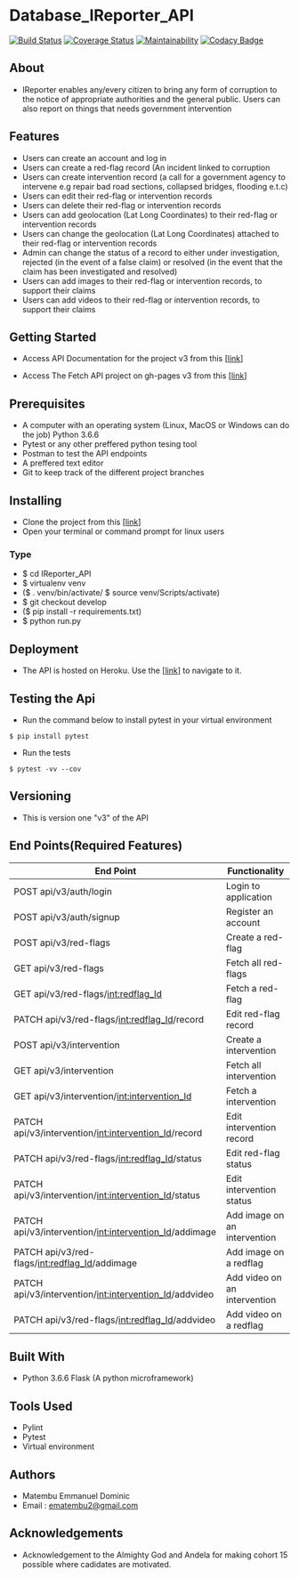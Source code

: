 # Database_IReporter_API

[![Build Status](https://travis-ci.org/ManuelDominic/IReporter_API.svg?branch=database)](https://travis-ci.org/ManuelDominic/IReporter_API) [![Coverage Status](https://coveralls.io/repos/github/ManuelDominic/IReporter_API/badge.svg?branch=database)](https://coveralls.io/github/ManuelDominic/IReporter_API?branch=database) [![Maintainability](https://api.codeclimate.com/v1/badges/b1d60dcdfe7abdbbfdd6/maintainability)](https://codeclimate.com/github/ManuelDominic/IReporter_API/maintainability) [![Codacy Badge](https://api.codacy.com/project/badge/Grade/50263e1fad074ebb8f914be692d1fadc)](https://www.codacy.com/app/ManuelDominic/IReporter_API?utm_source=github.com&amp;utm_medium=referral&amp;utm_content=ManuelDominic/IReporter_API&amp;utm_campaign=Badge_Grade)

## About

-   IReporter enables any/every citizen to bring any form of corruption to the notice of appropriate authorities and the general public. Users can also report on things that needs government intervention

## Features

-   Users can create an account and log in
-   Users can create a red-flag record (An incident linked to corruption
-   Users can create intervention record (a call for a government agency to intervene e.g repair bad road sections, collapsed bridges, flooding e.t.c)
-   Users can edit their red-flag or intervention records
-   Users can delete their red-flag or intervention records
-   Users can add geolocation (Lat Long Coordinates) to their red-flag or intervention records
-   Users can change the geolocation (Lat Long Coordinates) attached to their red-flag or intervention records
-   Admin can change the status of a record to either under investigation, rejected (in the event of a false claim) or resolved (in the event that the claim has been investigated and resolved)
-   Users can add images to their red-flag or intervention records, to support their claims
-   Users can add videos to their red-flag or intervention records, to support their claims

## Getting Started

-   Access API Documentation for the project v3 from this [[link](https://app.swaggerhub.com/apis/ManuelDominic/Ireporterv3/1.0.0)]

-   Access The Fetch API project on gh-pages v3 from this [[link](https://manueldominic.github.io/Database_IReporter_API/)]

## Prerequisites

-   A computer with an operating system (Linux, MacOS or Windows can do the job) Python 3.6.6
-   Pytest or any other preffered python tesing tool
-   Postman to test the API endpoints
-   A preffered text editor
-   Git to keep track of the different project branches

## Installing

-   Clone the project from this [[link](https://github.com/ManuelDominic/Database_IReporter_API.git)]
-   Open your terminal or command prompt for linux users

### Type

-   $ cd IReporter_API
-   $ virtualenv venv
-   ($ . venv/bin/activate/ $ source venv/Scripts/activate)
-   $ git checkout develop
-   ($ pip install -r requirements.txt)
-   $ python run.py

## Deployment

-   The API is hosted on Heroku. Use the [[link](https://ireporter-api-v3.herokuapp.com/api/v1/)] to navigate to it.

## Testing the Api

-   Run the command below to install pytest in your virtual environment
```
$ pip install pytest
```
-   Run the tests
```
$ pytest -vv --cov
```

## Versioning


-   This is version one "v3" of the API


## End Points(Required Features)

|                   End Point                               |           Functionality       |
|  ---------------------------------------------------------|-------------------------------
| POST   api/v3/auth/login                                  | Login to application          |
| POST   api/v3/auth/signup                                 | Register an account           |
| POST   api/v3/red-flags                                   | Create a red-flag             |
| GET    api/v3/red-flags                                   | Fetch all red-flags           |
| GET    api/v3/red-flags/<int:redflag_Id>                  | Fetch a red-flag              |
| PATCH  api/v3/red-flags/<int:redflag_Id>/record           | Edit red-flag record          |
| POST   api/v3/intervention                                | Create a intervention         |
| GET    api/v3/intervention                                | Fetch all intervention        |
| GET    api/v3/intervention/<int:intervention_Id>          | Fetch a intervention          |
| PATCH  api/v3/intervention/<int:intervention_Id>/record   | Edit intervention record      |
| PATCH  api/v3/red-flags/<int:redflag_Id>/status           | Edit red-flag status          |
| PATCH  api/v3/intervention/<int:intervention_Id>/status   | Edit intervention status      |
| PATCH  api/v3/intervention/<int:intervention_Id>/addimage | Add image on an intervention  |
| PATCH  api/v3/red-flags/<int:redflag_Id>/addimage         | Add image on a redflag        |
| PATCH  api/v3/intervention/<int:intervention_Id>/addvideo | Add video on an intervention  |
| PATCH  api/v3/red-flags/<int:redflag_Id>/addvideo         | Add video on a redflag        |


## Built With

-   Python 3.6.6 Flask (A python microframework)

## Tools Used

-   Pylint
-   Pytest
-   Virtual environment

## Authors

-   Matembu Emmanuel Dominic
-   Email : ematembu2@gmail.com

## Acknowledgements

-   Acknowledgement to the Almighty God and Andela for making cohort 15 possible where cadidates are motivated.
